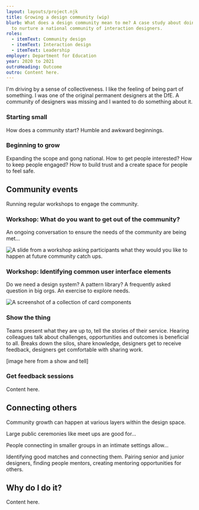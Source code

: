 ```yaml
---
layout: layouts/project.njk
title: Growing a design community (wip)
blurb: What does a design community mean to me? A case study about doing my bit
  to nurture a national community of interaction designers.
roles:
  - itemText: Community design
  - itemText: Interaction design
  - itemText: Leadership
employer: Department for Education
year: 2020 to 2021
outroHeading: Outcome
outro: Content here.
---
```

I'm driving by a sense of collectiveness. I like the feeling of being part of something. I was one of the original permanent designers at the DfE.  A community of designers was missing and I wanted to do something about it.

### Starting small

How does a community start? Humble and awkward beginnings.

### Beginning to grow

Expanding the scope and gong national. How to get people interested? How to keep people engaged? How to build trust and a create space for people to feel safe.

## Community events

Running regular workshops to engage the community.

### Workshop: What do you want to get out of the community?

An ongoing conversation to ensure the needs of the community are being met...

![A slide from a workshop asking participants what they would you like to happen at future community catch ups.](/images/screenshot-2021-09-09-at-21.15.03.png "Community needs change over time so we revisit them often in a workshop setting.")

### Workshop:  Identifying common user interface elements

Do we need a design system? A pattern library? A frequently asked question in big orgs. An exercise to explore needs.

![A screenshot of a collection of card components](/images/screenshot-2021-09-09-at-20.57.22.png "We collaboratively surveyed the DfE landscape to collect and collate user interface elements (components and patterns) that weren't in the GOV.UK Design System.")

### Show the thing

Teams present what they are up to, tell the stories of their service. Hearing colleagues talk about challenges, opportunities and outcomes is beneficial to all. Breaks down the silos, share knowledge, designers get to receive feedback, designers get comfortable with sharing work.

\[image here from a show and tell]

### Get feedback sessions

Content here.

## Connecting others

Community growth can happen at various layers within the design space. 

Large public ceremonies like meet ups are good for...

People connecting in smaller groups in an intimate settings allow...

Identifying good matches and connecting them. Pairing senior and junior designers, finding people mentors, creating mentoring opportunities for others.

## Why do I do it?

Content here.